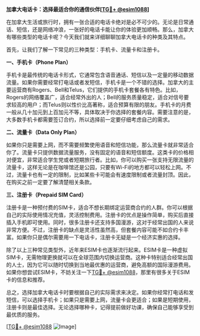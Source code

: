 **加拿大电话卡：选择最适合你的通信伙伴[[TG💪+ @esim1088](https://t.me/s/esim1088)]**

在加拿大生活或旅行时，拥有一张合适的电话卡绝对是必不可少的。无论是日常通话、短信，还是网络冲浪，一张好的电话卡能让你的体验更加顺畅。那么，加拿大有哪些类型的电话卡呢？今天我们就来详细聊聊加拿大电话卡的种类及其特点。

首先，让我们了解一下常见的三种类型：手机卡、流量卡和注册卡。

**一、手机卡（Phone Plan）**

手机卡是最传统的电话卡形式，它通常包含语音通话、短信以及一定量的移动数据流量。如果你需要经常打电话或者发短信，手机卡是一个不错的选择。加拿大的主要运营商有Rogers、Bell和Telus，它们提供的手机卡套餐各有特色。比如，Rogers的网络覆盖广，适合经常外出的人；Bell的服务质量稳定，适合对信号要求较高的用户；而Telus则以性价比高著称，适合预算有限的朋友。手机卡的月费一般从几十加元到上百加元不等，具体取决于你选择的套餐内容。需要注意的是，大多数手机卡都需要签订合约，所以选择前一定要仔细考虑自己的需求。

**二、流量卡（Data Only Plan）**

如果你只是需要上网，而不需要频繁使用语音和短信功能，那么流量卡就非常适合你了。流量卡只提供数据流量服务，没有固定的语音和短信额度。这类卡的价格相对便宜，非常适合学生党或者短期旅行者。比如，你可以购买一张支持无限流量的流量卡，这样无论是在咖啡馆还是公园，只要有Wi-Fi的地方都可以轻松上网。不过，流量卡也有一定的限制，比如某些卡可能会有速度限制或者流量封顶。因此，在购买之前一定要了解清楚相关条款。

**三、注册卡（Prepaid SIM Card）**

注册卡是一种预付费的SIM卡，适合不想长期绑定运营商合约的人群。你可以根据自己的实际使用情况充值，灵活控制费用。注册卡的优点是操作简单，购买后直接插入手机即可使用。同时，很多注册卡还支持多国漫游，这对于经常出国的人来说非常方便。不过，注册卡的缺点是灵活性虽然高，但套餐内容可能不如合约卡丰富。如果你只是偶尔需要用一下电话卡，注册卡无疑是一个经济实惠的选择。

除了以上三种常见类型外，近年来ESIM卡也逐渐流行起来。ESIM卡是一种虚拟SIM卡，无需物理更换就可以在全球范围内切换运营商。这种卡特别适合经常出国的人士，因为它可以随时切换到当地最优惠的运营商，避免高额的国际漫游费用。如果你想尝试ESIM卡，不妨关注一下[TG💪+ @esim1088](https://t.me/s/esim1088)，那里有很多关于ESIM卡的信息和推荐。

总之，选择加拿大电话卡时要根据自己的实际需求来决定。如果你经常打电话和发短信，可以选择手机卡；如果只是需要上网，流量卡会更适合；如果是短期使用，注册卡则是最佳选择。无论选择哪种卡，记得提前做好功课，确保自己能够享受到最优质的服务。

[[TG💪+ @esim1088](https://t.me/s/esim1088) ![Image](https://i.postimg.cc/4NQfJmqS/Snipaste-2025-05-13-00-14-12.png)]